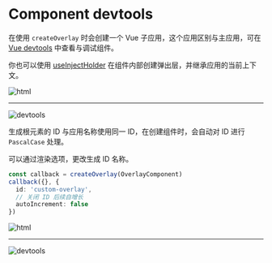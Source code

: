# Component devtools

在使用 `createOverlay` 时会创建一个 Vue 子应用，这个应用区别与主应用，可在 [Vue devtools](https://chrome.google.com/webstore/detail/vuejs-devtools/nhdogjmejiglipccpnnnanhbledajbpd?hl=zh-CN) 中查看与调试组件。 

你也可以使用 [useInjectHolder](/zh/vue/holder) 在组件内部创建弹出层，并继承应用的当前上下文。

![html](/html.png)

---

![devtools](/devtools.png)

生成根元素的 ID 与应用名称使用同一 ID，在创建组件时，会自动对 ID 进行 `PascalCase` 处理。

可以通过渲染选项，更改生成 ID 名称。

```ts
const callback = createOverlay(OverlayComponent)
callback({}, {
  id: 'custom-overlay',
  // 关闭 ID 后续自增长
  autoIncrement: false
})
```

![html](/html-2.png)

---

![devtools](/devtools-2.png)